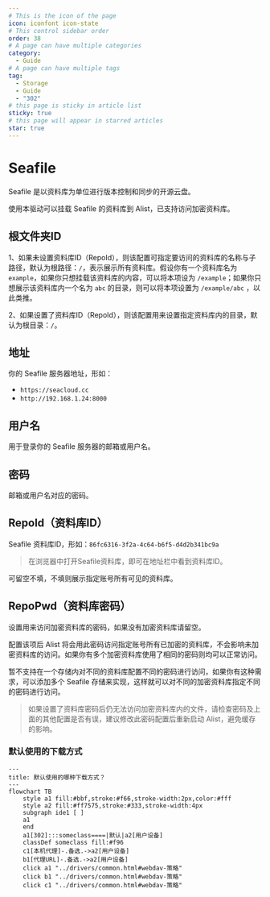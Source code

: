 ```yaml
---
# This is the icon of the page
icon: iconfont icon-state
# This control sidebar order
order: 38
# A page can have multiple categories
category:
  - Guide
# A page can have multiple tags
tag:
  - Storage
  - Guide
  - "302"
# this page is sticky in article list
sticky: true
# this page will appear in starred articles
star: true
---
```

# Seafile

Seafile 是以资料库为单位进行版本控制和同步的开源云盘。

使用本驱动可以挂载 Seafile 的资料库到 Alist，已支持访问加密资料库。

## **根文件夹ID**

1、如果未设置资料库ID（RepoId），则该配置可指定要访问的资料库的名称与子路径，默认为根路径：`/`，表示展示所有资料库。假设你有一个资料库名为 `example`，如果你只想挂载该资料库的内容，可以将本项设为 `/example`；如果你只想展示该资料库内一个名为 `abc` 的目录，则可以将本项设置为 `/example/abc` ，以此类推。

2、如果设置了资料库ID（RepoId），则该配置用来设置指定资料库内的目录，默认为根目录：`/`。

## **地址**

你的 Seafile 服务器地址，形如：
- `https://seacloud.cc`
- `http://192.168.1.24:8000`

## **用户名**

用于登录你的 Seafile 服务器的邮箱或用户名。

## **密码**

邮箱或用户名对应的密码。

## **RepoId（资料库ID）**

Seafile 资料库ID，形如：`86fc6316-3f2a-4c64-b6f5-d4d2b341bc9a`

> 在浏览器中打开Seafile资料库，即可在地址栏中看到资料库ID。

可留空不填，不填则展示指定账号所有可见的资料库。

## **RepoPwd（资料库密码）**

设置用来访问加密资料库的密码，如果没有加密资料库请留空。

配置该项后 Alist 将会用此密码访问指定账号所有已加密的资料库，不会影响未加密资料库的访问。如果你有多个加密资料库使用了相同的密码则均可以正常访问。

暂不支持在一个存储内对不同的资料库配置不同的密码进行访问，如果你有这种需求，可以添加多个 Seafile 存储来实现，这样就可以对不同的加密资料库指定不同的密码进行访问。

> 如果设置了资料库密码后仍无法访问加密资料库内的文件，请检查密码及上面的其他配置是否有误，建议修改此密码配置后重新启动 Alist，避免缓存的影响。

### **默认使用的下载方式**

```mermaid
---
title: 默认使用的哪种下载方式？
---
flowchart TB
    style a1 fill:#bbf,stroke:#f66,stroke-width:2px,color:#fff
    style a2 fill:#ff7575,stroke:#333,stroke-width:4px
    subgraph ide1 [ ]
    a1
    end
    a1[302]:::someclass====|默认|a2[用户设备]
    classDef someclass fill:#f96
    c1[本机代理]-.备选.->a2[用户设备]
    b1[代理URL]-.备选.->a2[用户设备]
    click a1 "../drivers/common.html#webdav-策略"
    click b1 "../drivers/common.html#webdav-策略"
    click c1 "../drivers/common.html#webdav-策略"
```
